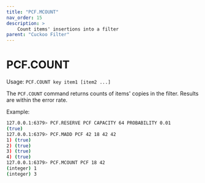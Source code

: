 ```yaml
---
title: "PCF.MCOUNT"
nav_order: 15
description: >
    Count items' insertions into a filter
parent: "Cuckoo Filter"
---
```


# PCF.COUNT

Usage: `PCF.COUNT key item1 [item2 ...]`

The `PCF.COUNT` command returns counts of items' copies in the filter. Results are within the error rate.

Example:

```bash
127.0.0.1:6379> PCF.RESERVE PCF CAPACITY 64 PROBABILITY 0.01
(true)
127.0.0.1:6379> PCF.MADD PCF 42 18 42 42
1) (true)
2) (true)
3) (true)
4) (true)
127.0.0.1:6379> PCF.MCOUNT PCF 18 42
(integer) 1
(integer) 3
```
